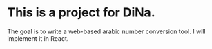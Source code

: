 # This is a project for DiNa.

The goal is to write a web-based arabic number conversion tool. I will implement it in React.
